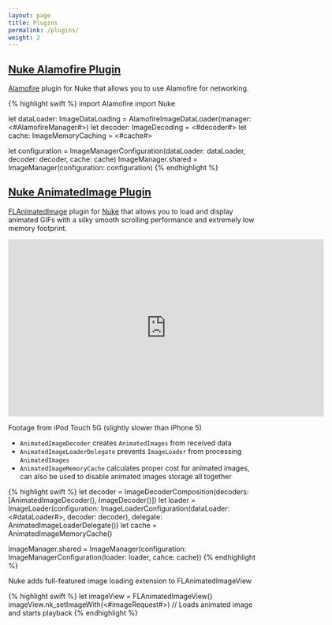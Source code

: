```yaml
---
layout: page
title: Plugins
permalink: /plugins/
weight: 2
---
```


## [Nuke Alamofire Plugin](https://github.com/kean/Nuke-Alamofire-Plugin)

[Alamofire](https://github.com/Alamofire/Alamofire) plugin for Nuke that allows you to use Alamofire for networking.

{% highlight swift %}
import Alamofire
import Nuke

let dataLoader: ImageDataLoading = AlamofireImageDataLoader(manager: <#AlamofireManager#>)
let decoder: ImageDecoding = <#decoder#>
let cache: ImageMemoryCaching = <#cache#>

let configuration = ImageManagerConfiguration(dataLoader: dataLoader, decoder: decoder, cache: cache)
ImageManager.shared = ImageManager(configuration: configuration)
{% endhighlight %}


## [Nuke AnimatedImage Plugin](https://github.com/kean/Nuke-AnimatedImage-Plugin)

[FLAnimatedImage](https://github.com/Flipboard/FLAnimatedImage) plugin for [Nuke](https://github.com/kean/Nuke) that allows you to load and display animated GIFs with a silky smooth scrolling performance and extremely low memory footprint.

<div class="video-container">
  <iframe width="640" height="360" src="https://www.youtube.com/embed/fEJqQMJrET4?rel=0" frameborder="0" allowfullscreen></iframe>
</div>

Footage from iPod Touch 5G (slightly slower than iPhone 5)

- `AnimatedImageDecoder` creates `AnimatedImages` from received data
- `AnimatedImageLoaderDelegate` prevents `ImageLoader` from processing `AnimatedImages`
- `AnimatedImageMemoryCache` calculates proper cost for animated images, can also be used to disable animated images storage all together

{% highlight swift %}
let decoder = ImageDecoderComposition(decoders: [AnimatedImageDecoder(), ImageDecoder()])
let loader = ImageLoader(configuration: ImageLoaderConfiguration(dataLoader: <#dataLoader#>, decoder: decoder), delegate: AnimatedImageLoaderDelegate())
let cache = AnimatedImageMemoryCache()

ImageManager.shared = ImageManager(configuration: ImageManagerConfiguration(loader: loader, cahce: cache))
{% endhighlight %}

Nuke adds full-featured image loading extension to FLAnimatedImageView

{% highlight swift %}
let imageView = FLAnimatedImageView()
imageView.nk_setImageWith(<#imageRequest#>) // Loads animated image and starts playback
{% endhighlight %}
